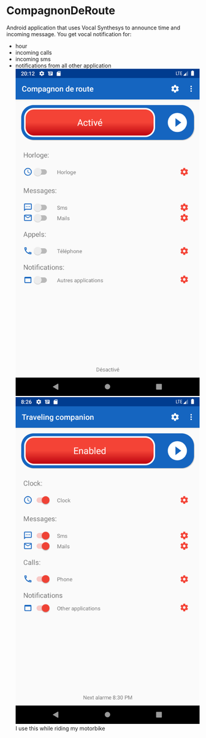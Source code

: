 # CompagnonDeRoute
Android application that uses Vocal Synthesys to announce time and incoming message.
You get vocal notification for:
- hour
- incoming calls
- incoming sms
- notifications from all other application
![Image](Screenshot_1.png?raw=true)
![Image](Screenshot_2.png?raw=true)
I use this while riding my motorbike
